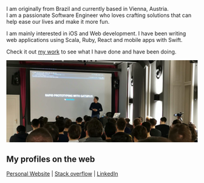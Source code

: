 I am originally from Brazil and currently based in Vienna, Austria.  
I am a passionate Software Engineer who loves crafting solutions that can help ease our lives and make it more fun.  
  
I am mainly interested in iOS and Web development. I have been writing web applications using Scala, Ruby, React and mobile apps with Swift.  
  
Check it out [my work](https://bpaulino.com/work) to see what I have done and have been doing.

<img src="https://raw.githubusercontent.com/brunojppb/brunojppb/master/img/bruno_in_a_tech_talk.jpg" alt="Bruno showcasing the applications of GatsbyJS for rapid prototyping websites">

## My profiles on the web
[Personal Website](https://bpaulino.com/) | [Stack overflow](https://stackoverflow.com/users/2301092/bruno-paulino?tab=profile) | [LinkedIn](https://www.linkedin.com/in/brunojppb/)
